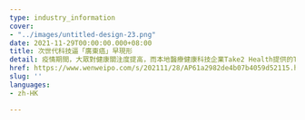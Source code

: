 ```yaml
---
type: industry_information
cover:
- "../images/untitled-design-23.png"
date: 2021-11-29T00:00:00.000+08:00
title: 次世代科技逼「廣東癌」早現形
detail: 疫情期間，大眾對健康關注度提高，而本地醫療健康科技企業Take2 Health提供的Take2 Prophecy™早期鼻咽癌篩查，主要透過結合PCR及次世代DNA測序技術，並使用先進的計算法分析檢測血液，從而識別出早期鼻咽癌患者，讓患者盡早發現，大大提高患者成功治癒的機會。
href: https://www.wenweipo.com/s/202111/28/AP61a2982de4b07b4059d52115.html
slug: ''
languages:
- zh-HK

---
```

